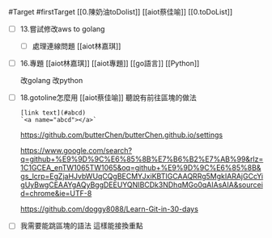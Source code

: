 #Target 
#firstTarget
[[0.陳奶油toDolist]]
[[aiot蔡佳喻]]
[[0.toDoList]]




- [ ] 13.嘗試修改aws to golang
	- [ ] 處理連線問題
		[[aiot林嘉琪]]
	

- [ ] 16.專題
	[[aiot林嘉琪]]
	[[aiot專題]]
	[[go語言]]
	[[Python]]
	
	改golang
	改python


- [ ] 18.gotoline怎麼用
	[[aiot蔡佳喻]]
	聽說有前往區塊的做法
	
	```
	[link text](#abcd)
	`<a name="abcd"></a>`
	```


	https://github.com/butterChen/butterChen.github.io/settings

	https://www.google.com/search?q=github+%E9%9D%9C%E6%85%8B%E7%B6%B2%E7%AB%99&rlz=1C1GCEA_enTW1065TW1065&oq=github+%E9%9D%9C%E6%85%8B&gs_lcrp=EgZjaHJvbWUqCQgBECMYJxiKBTIGCAAQRRg5MgkIARAjGCcYigUyBwgCEAAYgAQyBggDEEUYQNIBCDk3NDhqMGo0qAIAsAIA&sourceid=chrome&ie=UTF-8

	https://github.com/doggy8088/Learn-Git-in-30-days
- [ ] 我需要能跳區塊的語法 這樣能接換重點